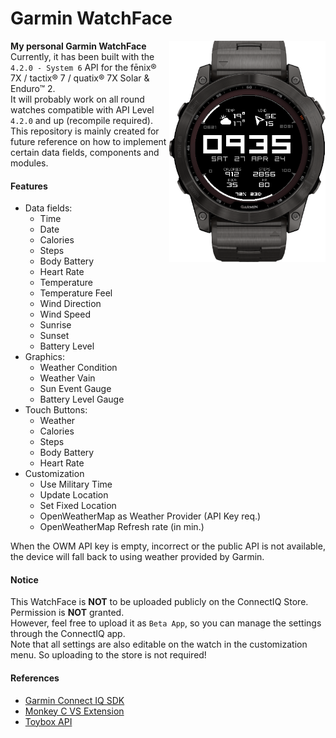# Garmin WatchFace

<img src="/preview.png" alt="Watch preview" width="250" align="right">

**My personal Garmin WatchFace**\
Currently, it has been built with the `4.2.0 - System 6` API for the fēnix® 7X / tactix® 7 / quatix® 7X Solar & Enduro™ 2.\
It will probably work on all round watches compatible with API Level `4.2.0` and up (recompile required).\
This repository is mainly created for future reference on how to implement certain data fields, components and modules.

#### Features

- Data fields:
  - Time
  - Date
  - Calories
  - Steps
  - Body Battery
  - Heart Rate
  - Temperature
  - Temperature Feel
  - Wind Direction
  - Wind Speed
  - Sunrise
  - Sunset
  - Battery Level
- Graphics:
  - Weather Condition
  - Weather Vain
  - Sun Event Gauge
  - Battery Level Gauge
- Touch Buttons:
  - Weather
  - Calories
  - Steps
  - Body Battery
  - Heart Rate
- Customization
  - Use Military Time
  - Update Location
  - Set Fixed Location
  - OpenWeatherMap as Weather Provider (API Key req.)
  - OpenWeatherMap Refresh rate (in min.)

When the OWM API key is empty, incorrect or the public API is not available, the device will fall back to using weather provided by Garmin.

#### Notice

This WatchFace is **NOT** to be uploaded publicly on the ConnectIQ Store. Permission is **NOT** granted.\
However, feel free to upload it as `Beta App`, so you can manage the settings through the ConnectIQ app.\
Note that all settings are also editable on the watch in the customization menu. So uploading to the store is not required!

#### References

- [Garmin Connect IQ SDK](https://developer.garmin.com/connect-iq/sdk/)
- [Monkey C VS Extension](https://marketplace.visualstudio.com/items?itemName=garmin.monkey-c)
- [Toybox API](https://developer.garmin.com/connect-iq/api-docs/)
